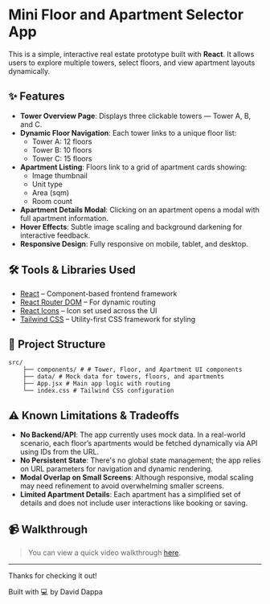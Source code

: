 # Mini Floor and Apartment Selector App

This is a simple, interactive real estate prototype built with **React**. It allows users to explore multiple towers, select floors, and view apartment layouts dynamically.

## ✨ Features

- **Tower Overview Page**: Displays three clickable towers — Tower A, B, and C.
- **Dynamic Floor Navigation**: Each tower links to a unique floor list:
  - Tower A: 12 floors
  - Tower B: 10 floors
  - Tower C: 15 floors
- **Apartment Listing**: Floors link to a grid of apartment cards showing:
  - Image thumbnail
  - Unit type
  - Area (sqm)
  - Room count
- **Apartment Details Modal**: Clicking on an apartment opens a modal with full apartment information.
- **Hover Effects**: Subtle image scaling and background darkening for interactive feedback.
- **Responsive Design**: Fully responsive on mobile, tablet, and desktop.

## 🛠 Tools & Libraries Used

- [React](https://reactjs.org/) – Component-based frontend framework
- [React Router DOM](https://reactrouter.com/) – For dynamic routing
- [React Icons](https://react-icons.github.io/react-icons/) – Icon set used across the UI
- [Tailwind CSS](https://tailwindcss.com/) – Utility-first CSS framework for styling

## 📁 Project Structure

```
src/
    ├── components/ # # Tower, Floor, and Apartment UI components
    ├── data/ # Mock data for towers, floors, and apartments
    ├── App.jsx # Main app logic with routing
    └── index.css # Tailwind CSS configuration
```

## ⚠️ Known Limitations & Tradeoffs

- **No Backend/API**: The app currently uses mock data. In a real-world scenario, each floor’s apartments would be fetched dynamically via API using IDs from the URL.
- **No Persistent State**: There's no global state management; the app relies on URL parameters for navigation and dynamic rendering.
- **Modal Overlap on Small Screens**: Although responsive, modal scaling may need refinement to avoid overwhelming smaller screens.
- **Limited Apartment Details**: Each apartment has a simplified set of details and does not include user interactions like booking or saving.

## 📹 Walkthrough

> You can view a quick video walkthrough [here](https://www.loom.com/share/959f5f906cef444fbfbe7b93d669a399).

---

Thanks for checking it out!

Built with 💻 by David Dappa
